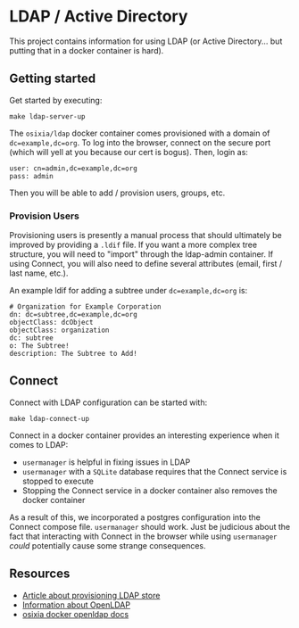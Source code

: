 # LDAP / Active Directory

This project contains information for using LDAP (or Active Directory... but
putting that in a docker container is hard).

## Getting started

Get started by executing:
```
make ldap-server-up
```

The `osixia/ldap` docker container comes provisioned with a domain of
`dc=example,dc=org`. To log into the browser, connect on the secure port (which
will yell at you because our cert is bogus). Then, login as:

```
user: cn=admin,dc=example,dc=org
pass: admin
```

Then you will be able to add / provision users, groups, etc.

### Provision Users

Provisioning users is presently a manual process that should ultimately be
improved by providing a `.ldif` file.  If you want a more complex tree
structure, you will need to "import" through the ldap-admin container. If using
Connect, you will also need to define several attributes (email, first / last
name, etc.).

An example ldif for adding a subtree under `dc=example,dc=org` is:
```
# Organization for Example Corporation
dn: dc=subtree,dc=example,dc=org
objectClass: dcObject
objectClass: organization
dc: subtree 
o: The Subtree!
description: The Subtree to Add!
```

## Connect

Connect with LDAP configuration can be started with:
```
make ldap-connect-up
```

Connect in a docker container provides an interesting experience when it comes
to LDAP:
 - `usermanager` is helpful in fixing issues in LDAP
 - `usermanager` with a `SQLite` database requires that the Connect service is
   stopped to execute
 - Stopping the Connect service in a docker container also removes the docker
   container

As a result of this, we incorporated a postgres configuration into the Connect
compose file. `usermanager` should work. Just be judicious about the fact that
interacting with Connect in the browser while using `usermanager` _could_
potentially cause some strange consequences.


## Resources

- [Article about provisioning LDAP store](https://www.openldap.org/doc/admin22/dbtools.html)
- [Information about OpenLDAP](http://www.openldap.org/doc/admin24/guide.html)
- [osixia docker openldap docs](https://github.com/osixia/docker-openldap)
